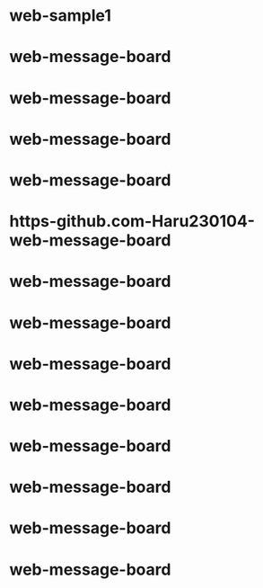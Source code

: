 # web-sample1
# web-message-board
# web-message-board
# web-message-board
# web-message-board
# https-github.com-Haru230104-web-message-board
# web-message-board
# web-message-board
# web-message-board
# web-message-board
# web-message-board
# web-message-board
# web-message-board
# web-message-board
